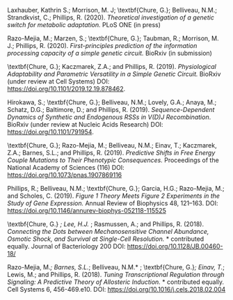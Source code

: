 Laxhauber, Kathrin S.; Morrison, M. J; \textbf{Chure, G.}; Belliveau, N.M.;
Strandkvist, C.; Phillips, R. (2020). *Theoretical investigation of a genetic switch for 
metabolic adaptation.* PLoS ONE (in press)

Razo-Mejia, M.; Marzen, S.; \textbf{Chure, G.}; Taubman, R.; Morrison, M. J.;
Phillips, R. (2020). *First-principles prediction of the information processing capacity
of a simple genetic circuit.* BioRxiv (in submission)

\textbf{Chure, G.}; Kaczmarek, Z.A.; and Phillips, R. (2019). *Physiological Adaptability
and Parametric Versatility in a Simple Genetic Circuit.* BioRxiv (under review at
Cell Systems) DOI: https://doi.org/10.1101/2019.12.19.878462.  

Hirokawa, S.; \textbf{Chure, G.}; Belliveau, N.M.; Lovely, G.A.; Anaya, M.; Schatz, D.G.;
Baltimore, D.; and Phillips, R. (2019). *Sequence-Dependent Dynamics of Synthetic
and Endogenous RSSs in V(D)J Recombination*. BioRxiv (under review at Nucleic
Acids Research) DOI: https://doi.org/10.1101/791954.

\textbf{Chure, G.}; Razo-Mejia, M.; Belliveau, N.M.; Einav, T.; Kaczmarek, Z.A.; Barnes,
S.L.; and Phillips, R. (2019). *Predictive Shifts in Free Energy Couple
Mutations to Their Phenotypic Consequences.* Proceedings of the National Academy
of Sciences (116) DOI: https://doi.org/10.1073/pnas.1907869116  

Phillips, R.; Belliveau, N.M.; \textbf{Chure, G.}; Garcia, H.G.; Razo-Mejia, M.; and
Scholes, C. (2019). *Figure 1 Theory Meets Figure 2 Experiments in the Study of
Gene Expression.* Annual Review of Biophysics 48, 121–163. DOI: https://doi.org/10.1146/annurev-biophys-052118-115525 

\textbf{Chure, G.} *; Lee, H.J.* ; Rasmussen, A.; and Phillips, R. (2018). *Connecting the
Dots between Mechanosensitive Channel Abundance, Osmotic Shock, and Survival
at Single-Cell Resolution.*  * contributed equally. Journal of Bacteriology 200 
DOI: https://doi.org/10.1128/JB.00460-18/

Razo-Mejia, M.*; Barnes, S.L.*; Belliveau, N.M.* ;
\textbf{Chure, G.}*; Einav, T.*; Lewis, M.; and Phillips, R.
(2018). *Tuning Transcriptional Regulation through Signaling: A Predictive
Theory of Allosteric Induction.* * contributed
equally. Cell Systems 6, 456-469.e10. DOI: https://doi.org/10.1016/j.cels.2018.02.004 